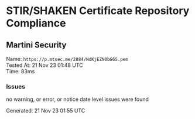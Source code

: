 # STIR/SHAKEN Certificate Repository Compliance

## Martini Security

Name: `https://p.mtsec.me/2884/NdKjEZN0bG6S.pem`\
Tested At: 21 Nov 23 01:48 UTC\
Time: 83ms

### Issues

no warning, or error, or notice date level issues were found

Generated: 21 Nov 23 01:55 UTC